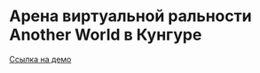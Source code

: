 
# Арена виртуальной ральности Another World в Кунгуре

[Ссылка на демо](https://another-world-nine.vercel.app/)
